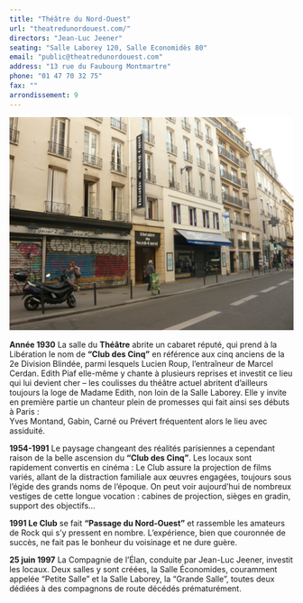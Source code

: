 ```yaml
---
title: "Théâtre du Nord-Ouest"
url: "theatredunordouest.com/"
directors: "Jean-Luc Jeener"
seating: "Salle Laborey 120, Salle Economidès 80"
email: "public@theatredunordouest.com"
address: "13 rue du Faubourg Montmartre"
phone: "01 47 70 32 75"
fax: ""
arrondissement: 9
---
```


![Théâtre du Nord-Ouest](../images/9eme/theatre-du-nord-ouest/theatre-du-nord-ouest-1.jpg)

**Année 1930** La salle du **Théâtre** abrite un cabaret réputé, qui prend à la Libération le nom de **“Club des Cinq”** en référence aux cinq anciens de la 2e Division Blindée, parmi lesquels Lucien Roup, l’entraîneur de Marcel Cerdan.
Edith Piaf elle-même y chante à plusieurs reprises et investit ce lieu qui lui devient cher – les coulisses du théâtre actuel abritent d’ailleurs toujours la loge de Madame Edith, non loin de la Salle Laborey. Elle y invite en première partie un chanteur plein de promesses qui fait ainsi ses débuts à Paris :  
Yves Montand, Gabin, Carné ou Prévert fréquentent alors le lieu avec assiduité.

**1954-1991** Le paysage changeant des réalités parisiennes a cependant raison de la belle ascension du **“Club des Cinq”**. Les locaux sont rapidement convertis en cinéma : Le Club assure la projection de films variés, allant de la distraction familiale aux œuvres engagées, toujours sous l’égide des grands noms de l’époque. On peut voir aujourd’hui de nombreux vestiges de cette longue vocation : cabines de projection, sièges en gradin, support des objectifs…

**1991 Le Club** se fait **“Passage du Nord-Ouest”** et rassemble les amateurs de Rock qui s’y pressent en nombre. L’expérience, bien que couronnée de succès, ne fait pas le bonheur du voisinage et ne dure guère.

**25 juin 1997** La Compagnie de l’Élan, conduite par Jean-Luc Jeener, investit les locaux. Deux salles y sont créées, la Salle Économides, couramment appelée “Petite Salle” et la Salle Laborey, la “Grande Salle”, toutes deux dédiées à des compagnons de route décédés prématurément.  
